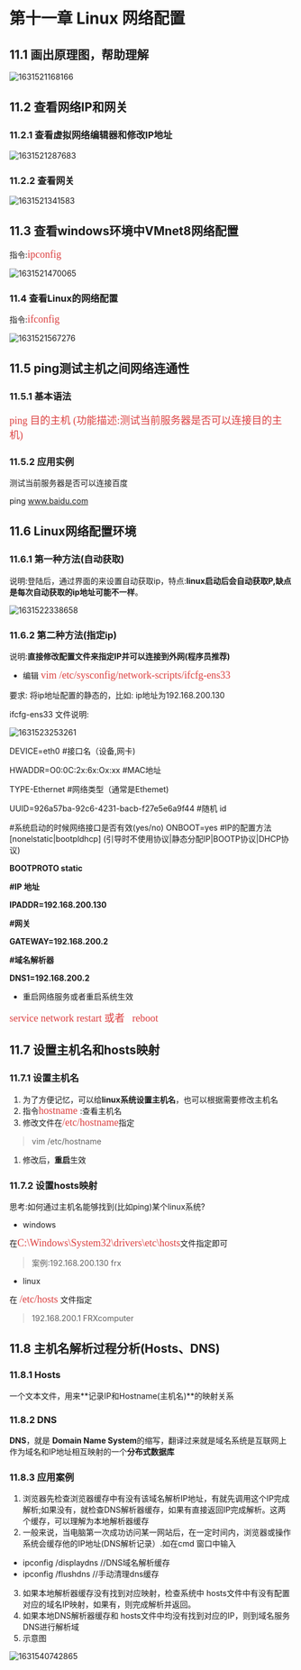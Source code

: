 # 第十一章 Linux 网络配置

## 11.1 画出原理图，帮助理解

![1631521168166](./images/11/01.png)

## 11.2 查看网络IP和网关

### 11.2.1 查看虚拟网络编辑器和修改IP地址

![1631521287683](./images/11/02.png)

### 11.2.2 查看网关

![1631521341583](./images/11/03.png)

## 11.3 查看windows环境中VMnet8网络配置

指令:<font color=#DC4040 size=4 face="黑体">ipconfig</font>

![1631521470065](./images/11/04.png)

### 11.4 查看Linux的网络配置

指令:<font color=#DC4040 size=4 face="黑体">ifconfig</font>

![1631521567276](./images/11/05.png)

## 11.5 ping测试主机之间网络连通性

### 11.5.1 基本语法

<font color=#DC4040 size=4 face="黑体">ping 目的主机 (功能描述:测试当前服务器是否可以连接目的主机)</font>

### 11.5.2 应用实例

测试当前服务器是否可以连接百度

ping www.baidu.com

## 11.6 Linux网络配置环境

### 11.6.1 第一种方法(自动获取)

说明:登陆后，通过界面的来设置自动获取ip，特点:**linux启动后会自动获取P,缺点是每次自动获取的ip地址可能不一样**。

![1631522338658](./images/11/06.png)

### 11.6.2 第二种方法(指定ip)

说明:**直接修改配置文件来指定IP并可以连接到外网(程序员推荐)**

+ 编辑 <font color=#DC4040 size=4 face="黑体">vim /etc/sysconfig/network-scripts/ifcfg-ens33</font>

要求: 将ip地址配置的静态的，比如: ip地址为192.168.200.130

ifcfg-ens33 文件说明:

![1631523253261](./images/11/07.png)

DEVICE=eth0                                  #接口名（设备,网卡)

HWADDR=O0:0C:2x:6x:Ox:xx     #MAC地址

TYPE-Ethernet                              #网络类型（通常是Ethemet)

UUID=926a57ba-92c6-4231-bacb-f27e5e6a9f44   #随机 id

#系统启动的时候网络接口是否有效(yes/no)
ONBOOT=yes
#IP的配置方法[nonelstatic|bootpldhcp] (引导时不使用协议|静态分配IP|BOOTP协议|DHCP协议)

**BOOTPROTO static**

**#IP 地址**

**IPADDR=192.168.200.130**

**#网关**

**GATEWAY=192.168.200.2**

**#域名解析器**

**DNS1=192.168.200.2**

+ 重启网络服务或者重启系统生效

<font color=#DC4040 size=4 face="黑体">service network restart 或者   reboot</font>

## 11.7 设置主机名和hosts映射

### 11.7.1 设置主机名

1. 为了方便记忆，可以给**linux系统设置主机名**，也可以根据需要修改主机名
2. 指令<font color=#DC4040 size=4 face="黑体">hostname </font>:查看主机名
3. 修改文件在<font color=#DC4040 size=4 face="黑体">/etc/hostname</font>指定

> vim  /etc/hostname

1. 修改后，**重启**生效

### 11.7.2 设置hosts映射

思考:如何通过主机名能够找到(比如ping)某个linux系统?

+ windows

在<font color=#DC4040 size=4 face="黑体">C:\Windows\System32\drivers\etc\hosts</font>文件指定即可

> 案例:192.168.200.130 frx

+ linux

在 <font color=#DC4040 size=4 face="黑体">/etc/hosts </font>文件指定

> 192.168.200.1 FRXcomputer

## 11.8 主机名解析过程分析(Hosts、DNS)

### 11.8.1 Hosts

一个文本文件，用来**记录IP和Hostname(主机名)**的映射关系

### 11.8.2 DNS

**DNS**，就是 **Domain Name System**的缩写，翻译过来就是域名系统是互联网上作为域名和IP地址相互映射的一个**分布式数据库**

### 11.8.3 应用案例

1. 浏览器先检查浏览器缓存中有没有该域名解析IP地址，有就先调用这个IP完成解析;如果没有，就检查DNS解析器缓存，如果有直接返回IP完成解析。这两个缓存，可以理解为本地解析器缓存
2. 一般来说，当电脑第一次成功访问某一网站后，在一定时间内，浏览器或操作系统会缓存他的IP地址(DNS解析记录）.如在cmd 窗口中输入

+ ipconfig /displaydns    //DNS域名解析缓存
+ ipconfig /flushdns        //手动清理dns缓存

3. 如果本地解析器缓存没有找到对应映射，检查系统中 hosts文件中有没有配置对应的域名IP映射，如果有，则完成解析并返回。
4. 如果本地DNS解析器缓存和 hosts文件中均没有找到对应的IP，则到域名服务DNS进行解析域
5. 示意图

![1631540742865](./images/11/08.png)

